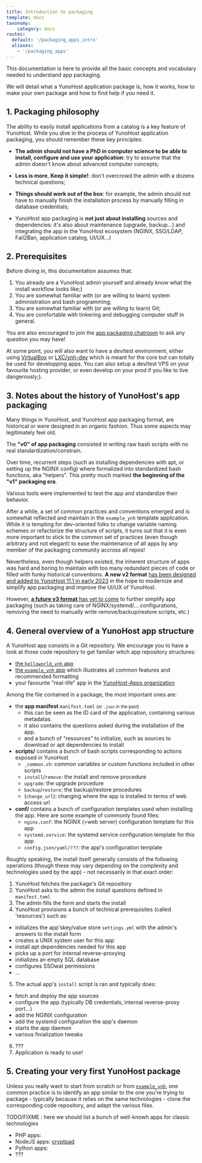```yaml
---
title: Introduction to packaging
template: docs
taxonomy:
    category: docs
routes:
  default: '/packaging_apps_intro'
  aliases:
    - '/packaging_apps'
---
```


This documentation is here to provide all the basic concepts and vocabulary needed to understand app packaging.

We will detail what a YunoHost application package is, how it works, how to make your own package and how to find help if you need it.

## 1. Packaging philosophy

The ability to easily install applications from a catalog is a key feature of YunoHost. While you dive in the process of YunoHost application packaging, you should remember these key principles:

- **The admin should not have a PhD in computer science to be able to install, configure and use your application**: try to assume that the admin doesn't know about advanced computer concepts;

- **Less is more**, **Keep it simple!**: don't overcrowd the admin with a dozens technical questions;

- **Things should work out of the box**: for example, the admin should not have to manually finish the installation process by manually filling in database credentials;

- YunoHost app packaging is **not just about installing** sources and dependencies: it's also about maintenance (upgrade, backup...) and integrating the app in the YunoHost ecosystem (NGINX, SSO/LDAP, Fail2Ban, application catalog, UI/UX...)

## 2. Prerequisites

Before diving in, this documentation assumes that:

1. You already are a YunoHost admin yourself and already know what the install workflow looks like;)
2. You are somewhat familiar with (or are willing to learn) system administration and bash programming;
3. You are somewhat familiar with (or are willing to learn) Git;
4. You are comfortable with tinkering and debugging computer stuff in general.

You are also encouraged to join the [app packaging chatroom](/chat_rooms) to ask any question you may have!

At some point, you will also want to have a dev/test environment, either using [VirtualBox](/packaging_apps_virtualbox) or [LXC/ynh-dev](https://github.com/yunohost/ynh-dev) which is meant for the core but can totally be used for developping apps. You can also setup a dev/test VPS on your favourite hosting provider, or even develop on your prod if you like to live dangerously;).

## 3. Notes about the history of YunoHost's app packaging

Many things in YunoHost, and YunoHost app packaging format, are historical or were designed in an organic fashion. Thus some aspects may legitimately feel old.

The **"v0" of app packaging** consisted in writing raw bash scripts with no real standardization/constrain.

Over time, recurrent steps (such as installing dependencies with apt, or setting up the NGINX config) where formalized into standardized bash functions, aka "helpers". This pretty much marked **the beginning of the "v1" packaging era**.

Various tools were implemented to test the app and standardize their behavior.

After a while, a set of common practices and conventions emerged and is somewhat reflected and maintain in the `example_ynh` template application. While it is tempting for dev-oriented folks to change variable naming schemes or refactorize the structure of scripts, it turns out that it is even more important to stick to the common set of practices (even though arbitrary and not elegant) to ease the maintenance of all apps by any member of the packaging community accross all repos!

Nevertheless, even though helpers existed, the inherent structure of apps was hard and boring to maintain with too many redundant pieces of code or filled with funky historical conventions. **A new v2 format** [has been designed and added to YunoHost 11.1 in early 2023](https://github.com/YunoHost/yunohost/pull/1289) in the hope to modernize and simplify app packaging and improve the UI/UX of YunoHost.

However, [**a future v3 format** has yet to come](https://github.com/YunoHost/issues/issues/2136) to further simplify app packaging (such as taking care of NGINX/systemd/... configurations, removing the need to manually write remove/backup/restore scripts, etc.)

## 4. General overview of a YunoHost app structure

A YunoHost app consists in a Git repository. We encourage you to have a look at those code repository to get familiar witch app repository structures:

- [the `helloworld_ynh` app](https://github.com/YunoHost-Apps/helloworld_ynh)
- [the `example_ynh` app](https://github.com/YunoHost/example_ynh) which illustrates all common features and recommended formatting
- your favourite "real-life" app in the [YunoHost-Apps organization](https://github.com/orgs/YunoHost-Apps/repositories)

Among the file contained in a package, the most important ones are:

- the **app manifest** `manifest.toml` <small>(or `.json` in the past)</small>
  - this can be seen as the ID card of the application, containing various metadatas.
  - it also contains the questions asked during the installation of the app.
  - and a bunch of "resources" to initialize, such as sources to download or apt dependencies to install
- **scripts/** contains a bunch of bash scripts corresponding to actions exposed in YunoHost
  - `_common.sh`: common variables or custom functions included in other scripts
  - `install`/`remove`: the install and remove procedure
  - `upgrade`: the upgrade procedure
  - `backup`/`restore`: the backup/restore procedures
  - (`change_url`): changing where the app is installed in terms of web access url
- **conf/** contains a bunch of configuration templates used when installing the app. Here are some example of commonly found files:
  - `nginx.conf`: the NGINX (=web server) configuration template for this app
  - `systemd.service`: the systemd service configuration template for this app
  - `config.json/yaml/???`: the app's configuration template

Roughly speaking, the install itself generally consists of the following operations (though these may vary depending on the complexity and technologies used by the app) - not necessarily in that exact order:

1. YunoHost fetches the package's Git repository
2. YunoHost asks to the admin the install questions defined in `manifest.toml`
3. The admin fills the form and starts the install
4. YunoHost provisions a bunch of technical prerequisites (called 'resources') such as:

- initializes the app'skey/value store `settings.yml` with the admin's answers to the install form
- creates a UNIX system user for this app
- install apt dependencies needed for this app
- picks up a port for internal reverse-proxying
- initializes an empty SQL database
- configures SSOwat permissions
- ...

5. The actual app's `install` script is ran and typically does:

- fetch and deploy the app sources
- configure the app (typically DB credentials, internal reverse-proxy port...)
- add the NGINX configuration
- add the systemd configuration the app's daemon
- starts the app daemon
- various finialization tweaks

6. ???
7. Application is ready to use!

## 5. Creating your very first YunoHost package

Unless you really want to start from scratch or from [`example_ynh`](https://github.com/YunoHost/example_ynh), one common practice is to identify an app similar to the one you're trying to package - typically because it relies on the same technologies - clone the corresponding code repository, and adapt the various files.

TODO/FIXME : here we should list a bunch of well-knowh apps for classic technologies

- PHP apps:
- NodeJS apps: [cryptpad](https://apps.yunohost.org/app/cryptpad)
- Python apps:
- ???

